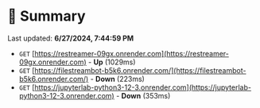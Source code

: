# 📖 Summary
Last updated: **6/27/2024, 7:44:59 PM**

- `GET` [https://restreamer-09gx.onrender.com](https://restreamer-09gx.onrender.com) - **Up** (1029ms)
- `GET` [https://filestreambot-b5k6.onrender.com/](https://filestreambot-b5k6.onrender.com/) - **Down** (223ms)
- `GET` [https://jupyterlab-python3-12-3.onrender.com](https://jupyterlab-python3-12-3.onrender.com) - **Down** (353ms)
